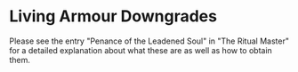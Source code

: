 # Living Armour Downgrades

Please see the entry "Penance of the Leadened Soul" in "The Ritual Master" for a detailed explanation about what these are as well as how to obtain them.
